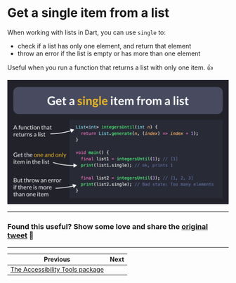 # Get a single item from a list

When working with lists in Dart, you can use `single` to:

- check if a list has only one element, and return that element
- throw an error if the list is empty or has more than one element

Useful when you run a function that returns a list with only one item. 👍

![](088.png)

---

### Found this useful? Show some love and share the [original tweet](https://twitter.com/biz84/status/1611332511342231553) 🙏

---

| Previous | Next |
| -------- | ---- |
| [The Accessibility Tools package](../0087-accessibility-tools/index.md) |  |